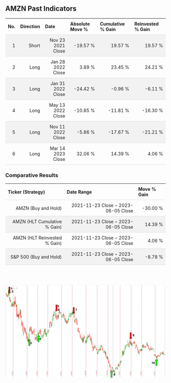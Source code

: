 
<style>
.hits {
            border-collapse: collapse;
            width: 100%;
        }
        .hits th, td {
            padding: 8px;
            border-bottom: 1px solid #ddd;
        }
        
        .hits td {text-align: right;}
        .hits th {text-align: left;}
        
        .hits tr:nth-child(even) {
            background-color: #f2f2f2;
        }
        
        .chartCol {
            width: 50%;
            float: left;
            padding: 20px;
        }  
</style>
    
<br>

## AMZN Past Indicators

<table class="hits">
    <tr>
        <th>No.</th>
        <th>Direction</th>
        <th>Date</th>
        <th>Absolute Move %</th>
        <th>Cumulative % Gain</th>
        <th>Reinvested % Gain</th>
      </tr>
    <tr>
        <td>1</td>
        <td>Short</td>
        <td>Nov 23 2021 Close</td>
        <td>-19.57 %</td>
        <td>19.57 %</td>
        <td>19.57 %</td>
    </tr>
    <tr>
        <td>2</td>
        <td>Long</td>
        <td>Jan 28 2022 Close</td>
        <td>3.89 %</td>
        <td>23.45 %</td>
        <td>24.21 %</td>
    </tr>
    <tr>
        <td>3</td>
        <td>Long</td>
        <td>Jan 31 2022 Close</td>
        <td>-24.42 %</td>
        <td>-0.96 %</td>
        <td>-6.11 %</td>
    </tr>
    <tr>
        <td>4</td>
        <td>Long</td>
        <td>May 13 2022 Close</td>
        <td>-10.85 %</td>
        <td>-11.81 %</td>
        <td>-16.30 %</td>
    </tr>
    <tr>
        <td>5</td>
        <td>Long</td>
        <td>Nov 11 2022 Close</td>
        <td>-5.86 %</td>
        <td>-17.67 %</td>
        <td>-21.21 %</td>
    </tr>
    <tr>
        <td>6</td>
        <td>Long</td>
        <td>Mar 14 2023 Close</td>
        <td>32.06 %</td>
        <td>14.39 %</td>
        <td>4.06 %</td>
    </tr>
    
</table>

### Comparative Results

<table class="hits">
    <thead>
        <th>Ticker (Strategy)</th>
        <th>Date Range</th>
        <th>Move % Gain</th>
    </thead>
    <tbody>
        <tr>
            <td>AMZN (Buy and Hold)</td>
            <td>2021-11-23 Close <b>-</b> 2023-06-05 Close</td>
            <td>-30.00 %</td>
        </tr>
        <tr>
            <td>AMZN (HLT Cumulative % Gain)</td>
            <td>2021-11-23 Close <b>-</b> 2023-06-05 Close</td>
            <td>14.39 %</td>
        </tr>
        <tr>
            <td>AMZN (HLT Reinvested % Gain)</td>
            <td>2021-11-23 Close <b>-</b> 2023-06-05 Close</td>
            <td>4.06 %</td>
        </tr>
        <tr>
            <td>S&P 500 (Buy and Hold)</td>
            <td>2021-11-23 Close <b>-</b> 2023-06-05 Close</td>
            <td>-8.78 %</td>
        </tr>
    </tbody>
</table>
<br>
<br>

![Plot](charts/TSLAstatic.png)